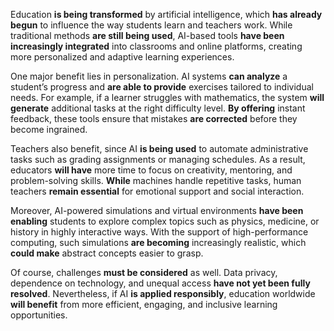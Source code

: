 Education **is being transformed** by artificial intelligence, which **has already begun** to influence the way students learn and teachers work. While traditional methods **are still being used**, AI-based tools **have been increasingly integrated** into classrooms and online platforms, creating more personalized and adaptive learning experiences.

One major benefit lies in personalization. AI systems **can analyze** a student’s progress and **are able to provide** exercises tailored to individual needs. For example, if a learner struggles with mathematics, the system **will generate** additional tasks at the right difficulty level. **By offering** instant feedback, these tools ensure that mistakes **are corrected** before they become ingrained.

Teachers also benefit, since AI **is being used** to automate administrative tasks such as grading assignments or managing schedules. As a result, educators **will have** more time to focus on creativity, mentoring, and problem-solving skills. **While** machines handle repetitive tasks, human teachers **remain essential** for emotional support and social interaction.

Moreover, AI-powered simulations and virtual environments **have been enabling** students to explore complex topics such as physics, medicine, or history in highly interactive ways. With the support of high-performance computing, such simulations **are becoming** increasingly realistic, which **could make** abstract concepts easier to grasp.

Of course, challenges **must be considered** as well. Data privacy, dependence on technology, and unequal access **have not yet been fully resolved**. Nevertheless, if AI **is applied responsibly**, education worldwide **will benefit** from more efficient, engaging, and inclusive learning opportunities.